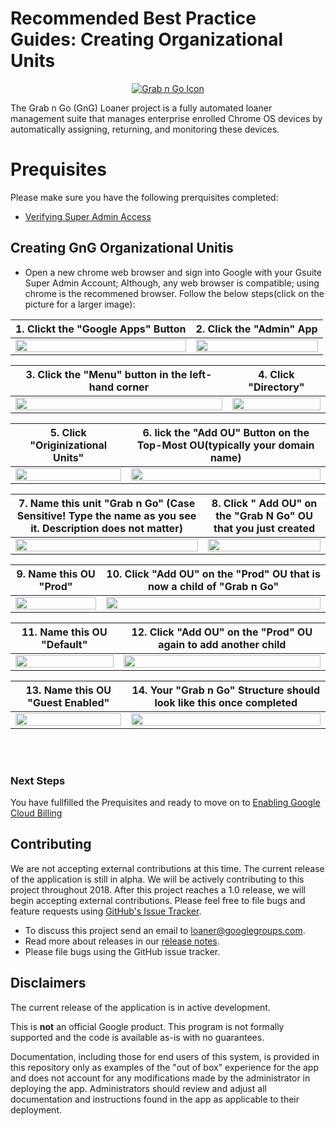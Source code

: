 <!-- mdformat off(GitHub header) -->
Recommended Best Practice Guides: Creating Organizational Units
======
<!-- mdformat on -->

<p align="center">
  <a href="#grabngo--">
    <img src="https://storage.googleapis.com/gngloaners/gnglogo.png" alt="Grab n Go Icon" />
  </a>
</p>

The Grab n Go (GnG) Loaner project is a fully automated loaner management suite
that manages enterprise enrolled Chrome OS devices by automatically assigning,
returning, and monitoring these devices.


# Prequisites
Please make sure you have the following prerquisites completed:
*	[Verifying Super Admin Access](docs/deployment/prerequisites/verifysuperadminaccess/README.md)

## Creating GnG Organizational Unitis
*	Open a new chrome web browser and sign into Google with your Gsuite Super Admin Account;
Although, any web browser is compatible; using chrome is the recommened browser. 
Follow the below steps(click on the picture for a larger image):


**1.**	Clickt the "Google Apps" Button         |**2.**  Click the "Admin" App 
:-------------------------:|:-------------------------:
<a href="https://storage.googleapis.com/gngloaner-compwalkt/Comprehensive%20Walkthrough/User%20Verification/JPG/pic3.jpg"><img src="https://storage.googleapis.com/gngloaner-compwalkt/Comprehensive%20Walkthrough/User%20Verification/JPG/pic3-50%25.jpg" style="width:100%"/></a> |  <a href="https://storage.googleapis.com/gngloaner-compwalkt/Comprehensive%20Walkthrough/User%20Verification/JPG/pic3-2.jpg"><img src="https://storage.googleapis.com/gngloaner-compwalkt/Comprehensive%20Walkthrough/User%20Verification/JPG/pic3-2.50%25.jpg" style="width:100%"/></a>
 
 
**3.**	Click the "Menu" button in the left-hand corner        |**4.**  Click "Directory"
:-------------------------:|:-------------------------:
<a href="https://storage.googleapis.com/gngloaner-compwalkt/Comprehensive%20Walkthrough/OU%20Creation/JPG/pic3.jpg"><img src="https://storage.googleapis.com/gngloaner-compwalkt/Comprehensive%20Walkthrough/OU%20Creation/JPG/pic3-50%25.jpg" style="width:100%"/></a> |  <a href="https://storage.googleapis.com/gngloaner-compwalkt/Comprehensive%20Walkthrough/OU%20Creation/JPG/pic4.jpg"><img src="https://storage.googleapis.com/gngloaner-compwalkt/Comprehensive%20Walkthrough/OU%20Creation/JPG/pic4-50%25.jpg" style="width:100%"/></a>


**5.**	Click "Originizational Units"       |**6.**  lick the "Add OU" Button on the Top-Most OU(typically your domain name)
:-------------------------:|:-------------------------:
<a href="https://storage.googleapis.com/gngloaner-compwalkt/Comprehensive%20Walkthrough/OU%20Creation/JPG/pic6.jpg"><img src="https://storage.googleapis.com/gngloaner-compwalkt/Comprehensive%20Walkthrough/OU%20Creation/JPG/pic6-50%25.jpg" style="width:100%"/></a> |  <a href="https://storage.googleapis.com/gngloaner-compwalkt/Comprehensive%20Walkthrough/OU%20Creation/JPG/pic7.jpg"><img src="https://storage.googleapis.com/gngloaner-compwalkt/Comprehensive%20Walkthrough/OU%20Creation/JPG/pic7-50%25.jpg" style="width:100%"/></a>



 **7.**	Name this unit "Grab n Go" (Case Sensitive! Type the name as you see it. Description does not matter)         |**8.**  Click " Add OU" on the "Grab N Go" OU that you just created
:-------------------------:|:-------------------------:
<a href="https://storage.googleapis.com/gngloaner-compwalkt/Comprehensive%20Walkthrough/OU%20Creation/Re-do/jpg/pic8.jpg"><img src="https://storage.googleapis.com/gngloaner-compwalkt/Comprehensive%20Walkthrough/OU%20Creation/Re-do/jpg/pic8%4050%25.jpg" style="width:100%"/></a> |  <a href="https://storage.googleapis.com/gngloaner-compwalkt/Comprehensive%20Walkthrough/OU%20Creation/Re-do/jpg/pic9.jpg"><img src="https://storage.googleapis.com/gngloaner-compwalkt/Comprehensive%20Walkthrough/OU%20Creation/Re-do/jpg/pic9%4050%25.jpg" style="width:100%"/></a> 



 **9.**	Name this OU "Prod"         |**10.**  Click "Add OU" on the "Prod" OU that is now a child of "Grab n Go" 
:-------------------------:|:-------------------------:
<a href="https://storage.googleapis.com/gngloaner-compwalkt/Comprehensive%20Walkthrough/OU%20Creation/Re-do/jpg/pic10.jpg"><img src="https://storage.googleapis.com/gngloaner-compwalkt/Comprehensive%20Walkthrough/OU%20Creation/Re-do/jpg/pic10%4050%25.jpg" style="width:100%"/></a> |  <a href="https://storage.googleapis.com/gngloaner-compwalkt/Comprehensive%20Walkthrough/OU%20Creation/Re-do/jpg/pic11.jpg"><img src="https://storage.googleapis.com/gngloaner-compwalkt/Comprehensive%20Walkthrough/OU%20Creation/Re-do/jpg/pic11%4050%25.jpg" style="width:100%"/></a> 


**11.**	Name this OU "Default"      |**12.**  Click "Add OU" on the "Prod" OU again to add another child
:-------------------------:|:-------------------------:
<a href="https://storage.googleapis.com/gngloaner-compwalkt/Comprehensive%20Walkthrough/OU%20Creation/Re-do/jpg/pic12.jpg"><img src="https://storage.googleapis.com/gngloaner-compwalkt/Comprehensive%20Walkthrough/OU%20Creation/Re-do/jpg/pic12%4050%25.jpg" style="width:100%"/></a> |  <a href="https://storage.googleapis.com/gngloaner-compwalkt/Comprehensive%20Walkthrough/OU%20Creation/Re-do/jpg/pic15.jpg"><img src="https://storage.googleapis.com/gngloaner-compwalkt/Comprehensive%20Walkthrough/OU%20Creation/Re-do/jpg/pic15%4050%25.jpg" style="width:100%"/></a> 


**13.**	Name this OU "Guest Enabled"         |**14.**  Your "Grab n Go" Structure should look like this once completed
:-------------------------:|:-------------------------:
<a href="https://storage.googleapis.com/gngloaner-compwalkt/Comprehensive%20Walkthrough/OU%20Creation/Re-do/jpg/pic14.jpg"><img src="https://storage.googleapis.com/gngloaner-compwalkt/Comprehensive%20Walkthrough/OU%20Creation/Re-do/jpg/pic14%4050%25.jpg" style="width:100%"/></a> |  <a href="https://storage.googleapis.com/gngloaner-compwalkt/Comprehensive%20Walkthrough/OU%20Creation/Re-do/jpg/pic15.jpg"><img src="https://storage.googleapis.com/gngloaner-compwalkt/Comprehensive%20Walkthrough/OU%20Creation/Re-do/jpg/pic15%4050%25.jpg" style="width:100%"/></a> 







<br></br>


### Next Steps
You have fullfilled the Prequisites and ready to move on to [Enabling Google Cloud Billing](https://github.com/kid-yume/gnglinuxdeployment/tree/dev/docs/deployment/prerequisites/billingaccountid)


## Contributing

We are not accepting external contributions at this time. The current release of
the application is still in alpha. We will be actively contributing to this
project throughout 2018. After this project reaches a 1.0 release, we will begin
accepting external contributions. Please feel free to file bugs and feature
requests using [GitHub's Issue
Tracker](https://github.com/google/loaner/issues).

* To discuss this project send an email to loaner@googlegroups.com.
* Read more about releases in our [release notes](docs/release_notes.md).
* Please file bugs using the GitHub issue tracker.


## Disclaimers

The current release of the application is in active development.

This is **not** an official Google product. This program is not formally
supported and the code is available as-is with no guarantees.

Documentation, including those for end users of this system, is provided in this
repository only as examples of the "out of box" experience for the app and does
not account for any modifications made by the administrator in deploying the
app. Administrators should review and adjust all documentation and instructions
found in the app as applicable to their deployment.
